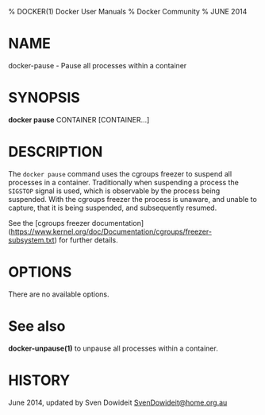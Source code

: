 % DOCKER(1) Docker User Manuals
% Docker Community
% JUNE 2014
# NAME
docker-pause - Pause all processes within a container

# SYNOPSIS
**docker pause**
CONTAINER [CONTAINER...]

# DESCRIPTION

The `docker pause` command uses the cgroups freezer to suspend all processes in
a container.  Traditionally when suspending a process the `SIGSTOP` signal is
used, which is observable by the process being suspended. With the cgroups freezer
the process is unaware, and unable to capture, that it is being suspended,
and subsequently resumed.

See the [cgroups freezer documentation]
(https://www.kernel.org/doc/Documentation/cgroups/freezer-subsystem.txt) for
further details.

# OPTIONS
There are no available options.

# See also
**docker-unpause(1)** to unpause all processes within a container.

# HISTORY
June 2014, updated by Sven Dowideit <SvenDowideit@home.org.au>
